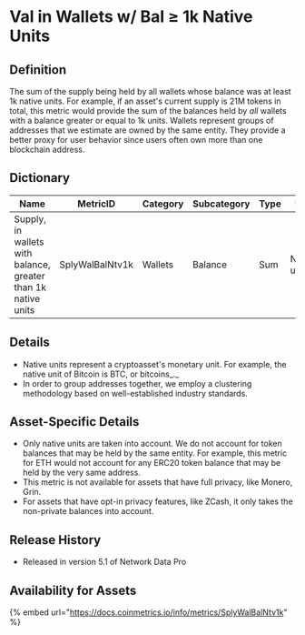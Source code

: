 # Val in Wallets w/ Bal ≥ 1k Native Units

## Definition <a href="#definition" id="definition"></a>

The sum of the supply being held by all wallets whose balance was at least 1k native units. For example, if an asset's current supply is 21M tokens in total, this metric would provide the sum of the balances held by _all_ wallets with a balance greater or equal to 1k units. Wallets represent groups of addresses that we estimate are owned by the same entity. They provide a better proxy for user behavior since users often own more than one blockchain address.

## Dictionary <a href="#dictionary" id="dictionary"></a>



| Name                                                          | MetricID        | Category | Subcategory | Type | Unit         | Interval |
| ------------------------------------------------------------- | --------------- | -------- | ----------- | ---- | ------------ | -------- |
| Supply, in wallets with balance, greater than 1k native units | SplyWalBalNtv1k | Wallets  | Balance     | Sum  | Native units | 1 day    |

## Details <a href="#details" id="details"></a>

* Native units represent a cryptoasset's monetary unit. For example, the native unit of Bitcoin is BTC, or bitcoins_._&#x20;
* In order to group addresses together, we employ a clustering methodology based on well-established industry standards.

## Asset-Specific Details <a href="#asset-specific-details" id="asset-specific-details"></a>

* Only native units are taken into account. We do not account for token balances that may be held by the same entity. For example, this metric for ETH would not account for any ERC20 token balance that may be held by the very same address.
* This metric is not available for assets that have full privacy, like Monero, Grin.
* For assets that have opt-in privacy features, like ZCash, it only takes the non-private balances into account.

## Release History <a href="#release-history" id="release-history"></a>

* Released in version 5.1 of Network Data Pro

## **Availability for Assets** <a href="#availability-for-assets" id="availability-for-assets"></a>

{% embed url="https://docs.coinmetrics.io/info/metrics/SplyWalBalNtv1k" %}
